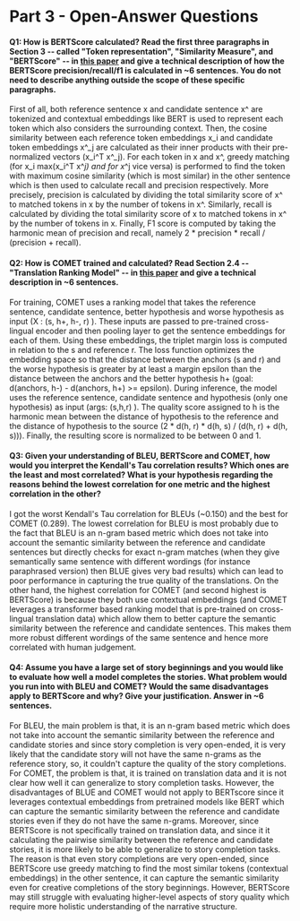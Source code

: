 
# Part 3 - Open-Answer Questions

#### Q1: How is BERTScore calculated? Read the first three paragraphs in Section 3 -- called "Token representation", "Similarity Measure", and "BERTScore" -- in [this paper](https://arxiv.org/pdf/1904.09675.pdf) and give a technical description of how the BERTScore precision/recall/f1 is calculated in ~6 sentences. You do not need to describe anything outside the scope of these specific paragraphs.

First of all, both reference sentence x and candidate sentence x^ are tokenized and contextual embeddings like BERT is used to represent each token which also considers the surrounding context. Then, the cosine similarity between each reference token embeddings x_i and candidate token embeddings x^_j are calculated as their inner products with their pre-normalized vectors (x_i^T x^_j). For each token in x and x^, greedy matching (for x_i max(x_i^T x^_j) and for x_^j vice versa) is performed to find the token with maximum cosine similarity (which is most similar) in the other sentence which is then used to calculate recall and precision respectively. More precisely, precision is calculated by dividing the total similarity score of x^ to matched tokens in x by the number of tokens in x^. Similarly, recall is calculated by dividing the total similarity score of x to matched tokens in x^ by the number of tokens in x. Finally, F1 score is computed by taking the harmonic mean of precision and recall, namely 2 * precision * recall / (precision + recall).

#### Q2: How is COMET trained and calculated? Read Section 2.4 -- "Translation Ranking Model" -- in [this paper](https://arxiv.org/pdf/2009.09025.pdf) and give a technical description in ~6 sentences.

For training, COMET uses a ranking model that takes the reference sentence, candidate sentence, better hypothesis and worse hypothesis as input (X : (s, h+, h-, r) ). These inputs are passed to pre-trained cross-lingual encoder and then pooling layer to get the sentence embeddings for each of them. Using these embeddings, the triplet margin loss is computed in relation to the s and reference r. The loss function optimizes the embedding space so that the distance between the anchors (s and r) and the worse hypothesis is greater by at least a margin epsilon than the distance between the anchors and the better hypothesis h+ (goal: d(anchors, h-) - d(anchors, h+) >= epsilon). During inference, the model uses the reference sentence, candidate sentence and hypothesis (only one hypothesis) as input (args: (s,h,r) ). The quality score assigned to h is the harmonic mean between the distance of hypothesis to the reference and the distance of hypothesis to the source (2 * d(h, r) * d(h, s) / (d(h, r) + d(h, s))). Finally, the resulting score is normalized to be between 0 and 1.

#### Q3: Given your understanding of BLEU, BERTScore and COMET, how would you interpret the Kendall's Tau correlation results? Which ones are the least and most correlated? What is your hypothesis regarding the reasons behind the lowest correlation for one metric and the highest correlation in the other?

I got the worst Kendall's Tau correlation for BLEUs (~0.150) and the best for COMET (0.289). The lowest correlation for BLEU is most probably due to the fact that BLEU is an n-gram based metric which does not take into account the semantic similarity between the reference and candidate sentences but directly checks for exact n-gram matches (when they give semantically same sentence with different wordings (for instance paraphrased version) then BLUE gives very bad results) which can lead to poor performance in capturing the true quality of the translations. On the other hand, the highest correlation for COMET (and second highest is BERTScore) is because they both use contextual embeddings (and COMET leverages a transformer based ranking model that is pre-trained on cross-lingual translation data) which allow them to better capture the semantic similarity between the reference and candidate sentences. This makes them more robust different wordings of the same sentence and hence more correlated with human judgement.


#### Q4: Assume you have a large set of story beginnings and you would like to evaluate how well a model completes the stories. What problem would you run into with BLEU and COMET? Would the same disadvantages apply to BERTScore and why? Give your justification. Answer in ~6 sentences.

For BLEU, the main problem is that, it is an n-gram based metric which does not take into account the semantic similarity between the reference and candidate stories and since story completion is very open-ended, it is very likely that the candidate story will not have the same n-grams as the reference story, so, it couldn't capture the quality of the story completions. For COMET, the problem is that, it is trained on translation data and it is not clear how well it can generalize to story completion tasks. However, the disadvantages of BLUE and COMET would not apply to BERTscore since it leverages contextual embeddings from pretrained models like BERT which can capture the semantic similarity between the reference and candidate stories even if they do not have the same n-grams. Moreover, since BERTScore is not specifically trained on translation data, and since it it calculating the pairwise similarity between the reference and candidate stories, it is more likely to be able to generalize to story completion tasks. The reason is that even story completions are very open-ended, since BERTScore use greedy matching to find the most similar tokens (contextual embeddings) in the other sentence, it can capture the semantic similarity even for creative completions of the story beginnings. However, BERTScore may still struggle with evaluating higher-level aspects of story quality which require more holistic understanding of the narrative structure.
